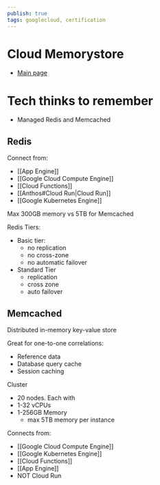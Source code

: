 ```yaml
---
publish: true
tags: googlecloud, certification
---
```


# Cloud Memorystore
- [Main page](https://cloud.google.com/memorystore)


# Tech thinks to remember
- Managed Redis and Memcached 

## Redis
Connect from:
- [[App Engine]]
- [[Google Cloud Compute Engine]]
- [[Cloud Functions]]
- [[Anthos#Cloud Run|Cloud Run]]
- [[Google Kubernetes Engine]]

Max 300GB memory vs 5TB for Memcached

Redis Tiers:
- Basic tier: 
	- no replication
	- no cross-zone
	- no automatic failover
- Standard Tier
	- replication
	- cross zone
	- auto failover

## Memcached
Distributed in-memory key-value store

Great for one-to-one correlations:
- Reference data
- Database query cache
- Session caching

Cluster
- 20 nodes. Each with
- 1-32 vCPUs
- 1-256GB Memory 
	- max 5TB memory per instance

Connects from:
- [[Google Cloud Compute Engine]]
- [[Google Kubernetes Engine]]
- [[Cloud Functions]]
- [[App Engine]]
- NOT Cloud Run


